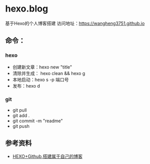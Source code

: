 # hexo.blog
基于Hexo的个人博客搭建 访问地址：https://wangheng3751.github.io

## 命令：

### hexo

- 创建新文章：hexo new "title"
- 清除并生成： hexo clean && hexo g
- 本地启动：hexo s -p 端口号
- 发布：hexo d

### git

- git pull
- git add .
- git commit -m "readme"
- git push 

## 参考资料

- [HEXO+Github,搭建属于自己的博客](https://www.jianshu.com/p/465830080ea9)
